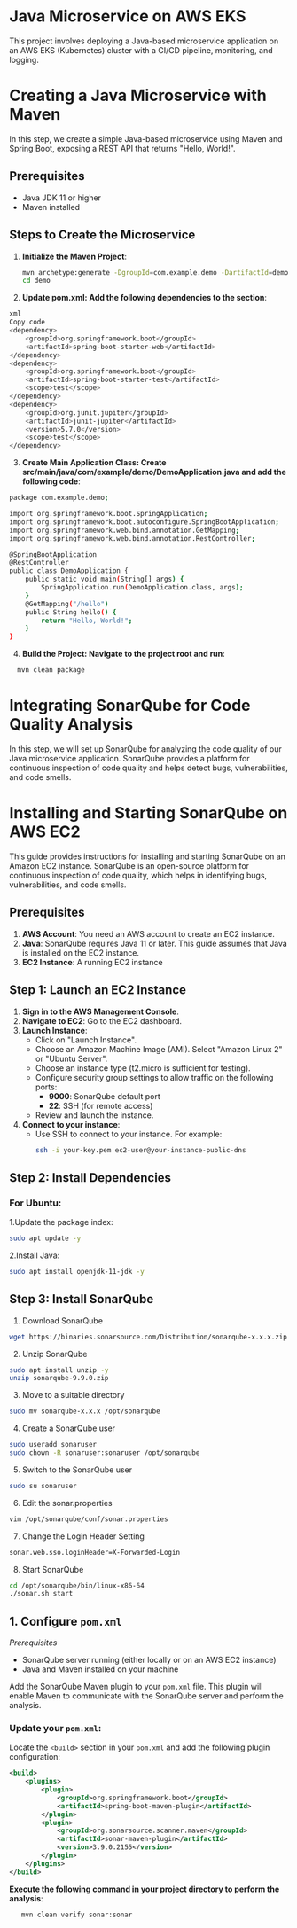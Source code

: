 # Java Microservice on AWS EKS

This project involves deploying a Java-based microservice application on an AWS EKS (Kubernetes) cluster with a CI/CD pipeline, monitoring, and logging.


# Creating a Java Microservice with Maven

In this step, we create a simple Java-based microservice using Maven and Spring Boot, exposing a REST API that returns "Hello, World!".

## Prerequisites

- Java JDK 11 or higher
- Maven installed

## Steps to Create the Microservice

1. **Initialize the Maven Project**:
   ```bash
   mvn archetype:generate -DgroupId=com.example.demo -DartifactId=demo -DarchetypeArtifactId=maven-archetype-quickstart -DinteractiveMode=false
   cd demo

2. **Update pom.xml: Add the following dependencies to the <dependencies> section**:

  ```bash
  xml
  Copy code
  <dependency>
      <groupId>org.springframework.boot</groupId>
      <artifactId>spring-boot-starter-web</artifactId>
  </dependency>
  <dependency>
      <groupId>org.springframework.boot</groupId>
      <artifactId>spring-boot-starter-test</artifactId>
      <scope>test</scope>
  </dependency>
  <dependency>
      <groupId>org.junit.jupiter</groupId>
      <artifactId>junit-jupiter</artifactId>
      <version>5.7.0</version>
      <scope>test</scope>
  </dependency>

```
3. **Create Main Application Class: Create src/main/java/com/example/demo/DemoApplication.java and add the following code**:

  ```bash
  package com.example.demo;

  import org.springframework.boot.SpringApplication;
  import org.springframework.boot.autoconfigure.SpringBootApplication;
  import org.springframework.web.bind.annotation.GetMapping;
  import org.springframework.web.bind.annotation.RestController;

  @SpringBootApplication
  @RestController
  public class DemoApplication {
      public static void main(String[] args) {
          SpringApplication.run(DemoApplication.class, args);
      }
      @GetMapping("/hello")
      public String hello() {
          return "Hello, World!";
      }
  }
```

4. **Build the Project: Navigate to the project root and run**:
```bash
  mvn clean package
```

# Integrating SonarQube for Code Quality Analysis

In this step, we will set up SonarQube for analyzing the code quality of our Java microservice application. SonarQube provides a platform for continuous inspection of code quality and helps detect bugs, vulnerabilities, and code smells.

# Installing and Starting SonarQube on AWS EC2

This guide provides instructions for installing and starting SonarQube on an Amazon EC2 instance. SonarQube is an open-source platform for continuous inspection of code quality, which helps in identifying bugs, vulnerabilities, and code smells.

## Prerequisites

1. **AWS Account**: You need an AWS account to create an EC2 instance.
2. **Java**: SonarQube requires Java 11 or later. This guide assumes that Java is installed on the EC2 instance.
3. **EC2 Instance**: A running EC2 instance

## Step 1: Launch an EC2 Instance

1. **Sign in to the AWS Management Console**.
2. **Navigate to EC2**: Go to the EC2 dashboard.
3. **Launch Instance**:
   - Click on "Launch Instance".
   - Choose an Amazon Machine Image (AMI). Select "Amazon Linux 2" or "Ubuntu Server".
   - Choose an instance type (t2.micro is sufficient for testing).
   - Configure security group settings to allow traffic on the following ports:
     - **9000**: SonarQube default port
     - **22**: SSH (for remote access)
   - Review and launch the instance.
4. **Connect to your instance**:
   - Use SSH to connect to your instance. For example:
     ```bash
     ssh -i your-key.pem ec2-user@your-instance-public-dns
     ```

## Step 2: Install Dependencies

### For Ubuntu:
1.Update the package index:

```bash
sudo apt update -y
```
2.Install Java:

```bash
sudo apt install openjdk-11-jdk -y
```
## Step 3: Install SonarQube
1. Download SonarQube
```bash
wget https://binaries.sonarsource.com/Distribution/sonarqube-x.x.x.zip
```
2. Unzip SonarQube
```bash
sudo apt install unzip -y
unzip sonarqube-9.9.0.zip
```
3. Move to a suitable directory
```bash
sudo mv sonarqube-x.x.x /opt/sonarqube
```
4. Create a SonarQube user
```bash
sudo useradd sonaruser
sudo chown -R sonaruser:sonaruser /opt/sonarqube
```
5. Switch to the SonarQube user
```bash
sudo su sonaruser
```
6. Edit the sonar.properties
```bash
vim /opt/sonarqube/conf/sonar.properties
```
7. Change the Login Header Setting
```bash
sonar.web.sso.loginHeader=X-Forwarded-Login
```
8. Start SonarQube
```bash
cd /opt/sonarqube/bin/linux-x86-64
./sonar.sh start
```



## 1. Configure `pom.xml`

*Prerequisites*

- SonarQube server running (either locally or on an AWS EC2 instance)
- Java and Maven installed on your machine

Add the SonarQube Maven plugin to your `pom.xml` file. This plugin will enable Maven to communicate with the SonarQube server and perform the analysis.

### Update your `pom.xml`:

Locate the `<build>` section in your `pom.xml` and add the following plugin configuration:

```xml
<build>
    <plugins>
        <plugin>
            <groupId>org.springframework.boot</groupId>
            <artifactId>spring-boot-maven-plugin</artifactId>
        </plugin>
        <plugin>
            <groupId>org.sonarsource.scanner.maven</groupId>
            <artifactId>sonar-maven-plugin</artifactId>
            <version>3.9.0.2155</version>
        </plugin>
    </plugins>
</build>
```

**Execute the following command in your project directory to perform the analysis**:

```bash
   mvn clean verify sonar:sonar


